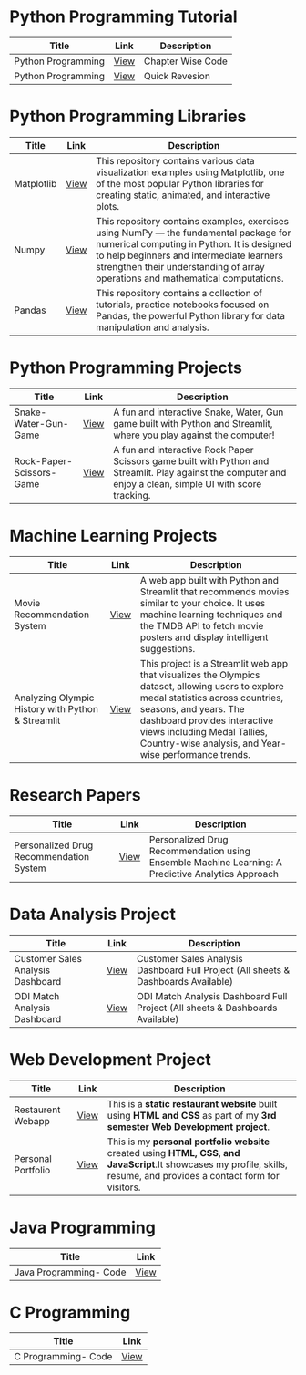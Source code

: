 # **Python Programming Tutorial**
|  Title                     |  Link                                                           | Description              |
|---------------------------------------|-----------------------------------------------------------------------------|---------------------------------------------|
| Python Programming | [View](https://github.com/Rohan048/Python-Programming) |  Chapter Wise Code |
| Python Programming | [View](https://github.com/Rohan048/Python-Programming-and-libraries/blob/master/PYTHON/PYTHON.ipynb) | Quick Revesion |


# **Python Programming Libraries**
|  Title                     |  Link                                                           | Description |
|---------------------------------------|-----------------------------------------------------------------------------|---------------------------------------------------------------------|
| Matplotlib | [View](https://github.com/Rohan048/Python-Programming-and-libraries/blob/master/PYTHON/Matplotlib_Tutorials.ipynb) | This repository contains various data visualization examples using Matplotlib, one of the most popular Python libraries for creating static, animated, and interactive plots. |
| Numpy | [View](https://github.com/Rohan048/Python-Programming-and-libraries/blob/master/NUMPY/NUMPY.ipynb) | This repository contains examples, exercises using NumPy — the fundamental package for numerical computing in Python. It is designed to help beginners and intermediate learners strengthen their understanding of array operations and mathematical computations. |
| Pandas | [View](https://github.com/Rohan048/Python-Programming-and-libraries/tree/master/PANDAS) | This repository contains a collection of tutorials, practice notebooks focused on Pandas, the powerful Python library for data manipulation and analysis.


# **Python Programming Projects**

| Title                     |  Link                                                           | Description                                                              |
|---------------------------------------|-----------------------------------------------------------------------------|-----------------------------------------------------------------------------|
| Snake-Water-Gun-Game | [View](https://github.com/Rohan048/Snake-Water-Gun-Game) |A fun and interactive Snake, Water, Gun game built with Python and Streamlit, where you play against the computer!                 |
| Rock-Paper-Scissors-Game| [View](https://github.com/Rohan048/Rock-Paper-Scissors-Game?tab=readme-ov-file) | A fun and interactive Rock Paper Scissors game built with Python and Streamlit. Play against the computer and enjoy a clean, simple UI with score tracking.           |


# **Machine Learning Projects**

| Title           | Link                                                                 | Description                                                  |
|---------------------------|----------------------------------------------------------------------------------|-----------------------------------------------------------------|
| Movie Recommendation System      | [View](https://github.com/Rohan048/Movie-Recommendation-System)        | A web app built with Python and Streamlit that recommends movies similar to your choice. It uses machine learning techniques and the TMDB API to fetch movie posters and display intelligent suggestions.       |
| Analyzing Olympic History with Python & Streamlit | [View](https://github.com/Rohan048/OlympicsDataset-Project-App) | This project is a Streamlit web app that visualizes the Olympics dataset, allowing users to explore medal statistics across countries, seasons, and years. The dashboard provides interactive views including Medal Tallies, Country-wise analysis, and Year-wise performance trends. 


# **Research Papers**

| Title           | Link                                                                 | Description                                                  |
|---------------------------|----------------------------------------------------------------------------------|-----------------------------------------------------------------|
| Personalized Drug Recommendation System | [View](https://github.com/Rohan048/Personalized-Drug-Recommendation-using-Ensemble-Machine-Learning-A-Predictive-Analytics-Approach-) | Personalized Drug Recommendation using Ensemble Machine Learning: A Predictive Analytics Approach 


# Data Analysis Project

| Title           | Link                                                                 | Description                                                  |
|---------------------------|----------------------------------------------------------------------------------|-----------------------------------------------------------------|
| Customer Sales Analysis Dashboard | [View](https://github.com/Rohan048/Customer-Sales-Analysis-Dashboard) | Customer Sales Analysis Dashboard Full Project (All sheets & Dashboards Available) |
| ODI Match Analysis Dashboard | [View](https://github.com/Rohan048/ODI-Match-Analysis-Dashboard) | ODI Match Analysis Dashboard Full Project (All sheets & Dashboards Available)


# **Web Development Project**
|  Title           | Link                                                                 |  Description                                                  |
|---------------------------|----------------------------------------------------------------------------------|-----------------------------------------------------------------|
|Restaurent Webapp | [View](https://github.com/Rohan048/WebDevlopment-Restaurent-Project-Built-in-3rdSemester) | This is a **static restaurant website** built using **HTML and CSS** as part of my **3rd semester Web Development project**.
| Personal Portfolio | [View](https://github.com/Rohan048/Personal-Portfolio-Website) | This is my **personal portfolio website** created using **HTML, CSS, and JavaScript**.It showcases my profile, skills, resume, and provides a contact form for visitors. | 


# **Java Programming**
|  Title                     |  Link                                                           | 
|---------------------------------------|-----------------------------------------------------------------------------|
| Java Programming- Code | [View](https://github.com/Rohan048/Java-Programming/tree/master/Java_Programming) |  


# **C Programming**
|  Title                     | Link                                                           | 
|---------------------------------------|-----------------------------------------------------------------------------|
| C Programming- Code | [View](https://github.com/Rohan048/C-programming) |  


